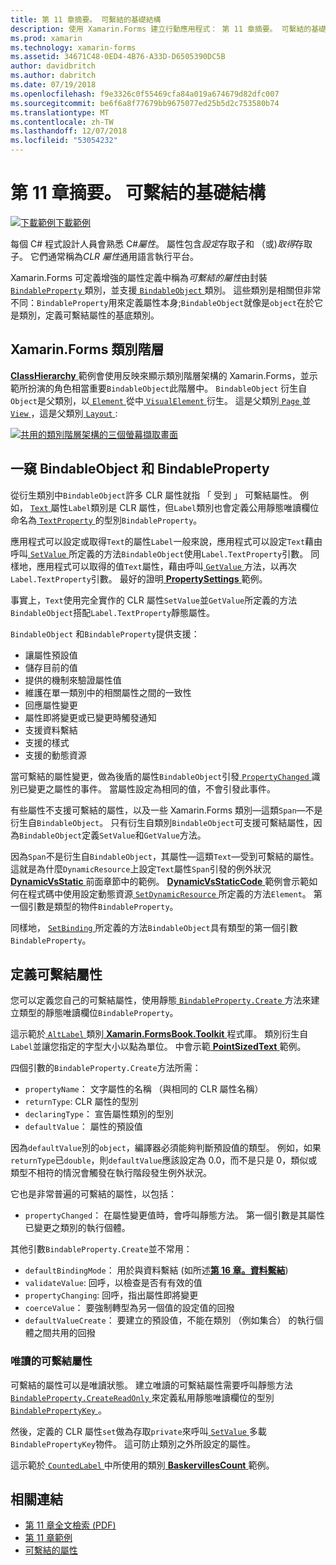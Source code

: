 ```yaml
---
title: 第 11 章摘要。 可繫結的基礎結構
description: 使用 Xamarin.Forms 建立行動應用程式： 第 11 章摘要。 可繫結的基礎結構
ms.prod: xamarin
ms.technology: xamarin-forms
ms.assetid: 34671C48-0ED4-4B76-A33D-D6505390DC5B
author: davidbritch
ms.author: dabritch
ms.date: 07/19/2018
ms.openlocfilehash: f9e3326c0f55469cfa84a019a674679d82dfc007
ms.sourcegitcommit: be6f6a8f77679bb9675077ed25b5d2c753580b74
ms.translationtype: MT
ms.contentlocale: zh-TW
ms.lasthandoff: 12/07/2018
ms.locfileid: "53054232"
---
```

# <a name="summary-of-chapter-11-the-bindable-infrastructure"></a>第 11 章摘要。 可繫結的基礎結構

[![下載範例](~/media/shared/download.png)下載範例](https://github.com/xamarin/xamarin-forms-book-samples/tree/master/Chapter11)

每個 C# 程式設計人員會熟悉 C#*屬性*。 屬性包含*設定*存取子和 （或)*取得*存取子。 它們通常稱為*CLR 屬性*通用語言執行平台。

Xamarin.Forms 可定義增強的屬性定義中稱為*可繫結的屬性*由封裝[ `BindableProperty` ](xref:Xamarin.Forms.BindableProperty)類別，並支援[ `BindableObject` ](xref:Xamarin.Forms.BindableObject)類別。 這些類別是相關但非常不同：`BindableProperty`用來定義屬性本身;`BindableObject`就像是`object`在於它是類別，定義可繫結屬性的基底類別。

## <a name="the-xamarinforms-class-hierarchy"></a>Xamarin.Forms 類別階層

[ **ClassHierarchy** ](https://github.com/xamarin/xamarin-forms-book-samples/tree/master/Chapter11/ClassHierarchy)範例會使用反映來顯示類別階層架構的 Xamarin.Forms，並示範所扮演的角色相當重要`BindableObject`此階層中。 `BindableObject` 衍生自`Object`是父類別，以[ `Element` ](xref:Xamarin.Forms.Element)從中[ `VisualElement` ](xref:Xamarin.Forms.VisualElement)衍生。 這是父類別[ `Page` ](xref:Xamarin.Forms.Page)並[ `View` ](xref:Xamarin.Forms.View)，這是父類別[ `Layout` ](xref:Xamarin.Forms.Layout):

[![共用的類別階層架構的三個螢幕擷取畫面](images/ch11fg01-small.png "類別階層共用")](images/ch11fg01-large.png#lightbox "類別階層共用")

## <a name="a-peek-into-bindableobject-and-bindableproperty"></a>一窺 BindableObject 和 BindableProperty

從衍生類別中`BindableObject`許多 CLR 屬性就指 「 受到 」 可繫結屬性。 例如， [ `Text` ](xref:Xamarin.Forms.Label.Text)屬性`Label`類別是 CLR 屬性，但`Label`類別也會定義公用靜態唯讀欄位命名為[ `TextProperty` ](xref:Xamarin.Forms.Label.TextProperty)的型別`BindableProperty`。

應用程式可以設定或取得`Text`的屬性`Label`一般來說，應用程式可以設定`Text`藉由呼叫[ `SetValue` ](xref:Xamarin.Forms.BindableObject.SetValue(Xamarin.Forms.BindableProperty,System.Object))所定義的方法`BindableObject`使用`Label.TextProperty`引數。 同樣地，應用程式可以取得的值`Text`屬性，藉由呼叫[ `GetValue` ](xref:Xamarin.Forms.BindableObject.GetValue(Xamarin.Forms.BindableProperty))方法，以再次`Label.TextProperty`引數。 最好的證明[ **PropertySettings** ](https://github.com/xamarin/xamarin-forms-book-samples/tree/master/Chapter11/PropertySettings)範例。

事實上，`Text`使用完全實作的 CLR 屬性`SetValue`並`GetValue`所定義的方法`BindableObject`搭配`Label.TextProperty`靜態屬性。

`BindableObject` 和`BindableProperty`提供支援：

- 讓屬性預設值
- 儲存目前的值
- 提供的機制來驗證屬性值
- 維護在單一類別中的相關屬性之間的一致性
- 回應屬性變更
- 屬性即將變更或已變更時觸發通知
- 支援資料繫結
- 支援的樣式
- 支援的動態資源

當可繫結的屬性變更，做為後盾的屬性`BindableObject`引發[ `PropertyChanged` ](xref:Xamarin.Forms.BindableObject.PropertyChanged)識別已變更之屬性的事件。 當屬性設定為相同的值，不會引發此事件。

有些屬性不支援可繫結的屬性，以及一些 Xamarin.Forms 類別&mdash;這類`Span`&mdash;不是衍生自`BindableObject`。 只有衍生自類別`BindableObject`可支援可繫結屬性，因為`BindableObject`定義`SetValue`和`GetValue`方法。

因為`Span`不是衍生自`BindableObject`，其屬性&mdash;這類`Text`&mdash;受到可繫結的屬性。 這就是為什麼`DynamicResource`上設定`Text`屬性`Span`引發的例外狀況[ **DynamicVsStatic** ](https://github.com/xamarin/xamarin-forms-book-samples/tree/master/Chapter10/DynamicVsStatic)前面章節中的範例。 [ **DynamicVsStaticCode** ](https://github.com/xamarin/xamarin-forms-book-samples/tree/master/Chapter11/DynamicVsStaticCode)範例會示範如何在程式碼中使用設定動態資源[ `SetDynamicResource` ](xref:Xamarin.Forms.Element.SetDynamicResource(Xamarin.Forms.BindableProperty,System.String))所定義的方法`Element`。 第一個引數是類型的物件`BindableProperty`。

同樣地， [ `SetBinding` ](xref:Xamarin.Forms.BindableObject.SetBinding(Xamarin.Forms.BindableProperty,Xamarin.Forms.BindingBase))所定義的方法`BindableObject`具有類型的第一個引數`BindableProperty`。

## <a name="defining-bindable-properties"></a>定義可繫結屬性

您可以定義您自己的可繫結屬性，使用靜態[ `BindableProperty.Create` ](xref:Xamarin.Forms.BindableProperty.Create(System.String,System.Type,System.Type,System.Object,Xamarin.Forms.BindingMode,Xamarin.Forms.BindableProperty.ValidateValueDelegate,Xamarin.Forms.BindableProperty.BindingPropertyChangedDelegate,Xamarin.Forms.BindableProperty.BindingPropertyChangingDelegate,Xamarin.Forms.BindableProperty.CoerceValueDelegate,Xamarin.Forms.BindableProperty.CreateDefaultValueDelegate))方法來建立類型的靜態唯讀欄位`BindableProperty`。

這示範於[ `AltLabel` ](https://github.com/xamarin/xamarin-forms-book-samples/blob/master/Libraries/Xamarin.FormsBook.Toolkit/Xamarin.FormsBook.Toolkit/AltLabel.cs)類別[ **Xamarin.FormsBook.Toolkit** ](https://github.com/xamarin/xamarin-forms-book-samples/tree/master/Libraries/Xamarin.FormsBook.Toolkit)程式庫。 類別衍生自`Label`並讓您指定的字型大小以點為單位。 中會示範[ **PointSizedText** ](https://github.com/xamarin/xamarin-forms-book-samples/tree/master/Chapter11/PointSizedText)範例。

四個引數的`BindableProperty.Create`方法所需：

- `propertyName`： 文字屬性的名稱 （與相同的 CLR 屬性名稱）
- `returnType`: CLR 屬性的型別
- `declaringType`： 宣告屬性類別的型別
- `defaultValue`： 屬性的預設值

因為`defaultValue`別的`object`，編譯器必須能夠判斷預設值的類型。 例如，如果`returnType`已`double`，則`defaultValue`應該設定為 0.0，而不是只是 0，類似或類型不相符的情況會觸發在執行階段發生例外狀況。

它也是非常普遍的可繫結的屬性，以包括：

- `propertyChanged`： 在屬性變更值時，會呼叫靜態方法。 第一個引數是其屬性已變更之類別的執行個體。

其他引數`BindableProperty.Create`並不常用：

- `defaultBindingMode`： 用於與資料繫結 (如所述[**第 16 章。資料繫結**](chapter16.md))
- `validateValue`: 回呼，以檢查是否有有效的值
- `propertyChanging`: 回呼，指出屬性即將變更
- `coerceValue`： 要強制轉型為另一個值的設定值的回撥
- `defaultValueCreate`： 要建立的預設值，不能在類別 （例如集合） 的執行個體之間共用的回撥

### <a name="the-read-only-bindable-property"></a>唯讀的可繫結屬性

可繫結的屬性可以是唯讀狀態。 建立唯讀的可繫結屬性需要呼叫靜態方法[ `BindableProperty.CreateReadOnly` ](xref:Xamarin.Forms.BindableProperty.CreateReadOnly(System.String,System.Type,System.Type,System.Object,Xamarin.Forms.BindingMode,Xamarin.Forms.BindableProperty.ValidateValueDelegate,Xamarin.Forms.BindableProperty.BindingPropertyChangedDelegate,Xamarin.Forms.BindableProperty.BindingPropertyChangingDelegate,Xamarin.Forms.BindableProperty.CoerceValueDelegate,Xamarin.Forms.BindableProperty.CreateDefaultValueDelegate))來定義私用靜態唯讀欄位的型別[ `BindablePropertyKey` ](xref:Xamarin.Forms.BindablePropertyKey)。

然後，定義的 CLR 屬性`set`做為存取`private`來呼叫[ `SetValue` ](xref:Xamarin.Forms.BindableObject.SetValue(Xamarin.Forms.BindablePropertyKey,System.Object))多載`BindablePropertyKey`物件。 這可防止類別之外所設定的屬性。

這示範於[ `CountedLabel` ](https://github.com/xamarin/xamarin-forms-book-samples/blob/master/Libraries/Xamarin.FormsBook.Toolkit/Xamarin.FormsBook.Toolkit/CountedLabel.cs)中所使用的類別[ **BaskervillesCount** ](https://github.com/xamarin/xamarin-forms-book-samples/tree/master/Chapter11/BaskervillesCount)範例。

## <a name="related-links"></a>相關連結

- [第 11 章全文檢索 (PDF)](https://download.xamarin.com/developer/xamarin-forms-book/XamarinFormsBook-Ch11-Apr2016.pdf)
- [第 11 章範例](https://github.com/xamarin/xamarin-forms-book-samples/tree/master/Chapter11)
- [可繫結的屬性](~/xamarin-forms/xaml/bindable-properties.md)
